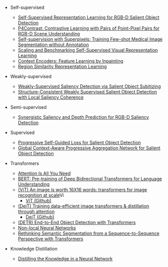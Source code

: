 - Self-supervised
  + [Self-Supervised Representation Learning for RGB-D Salient Object Detection](https://arxiv.org/pdf/2101.12482.pdf)
  + [P4Contrast: Contrastive Learning with Pairs of Point-Pixel Pairs for RGB-D Scene Understanding](https://arxiv.org/pdf/2012.13089.pdf)
  + [Self-supervision with Superpixels: Training Few-shot Medical Image Segmentation without Annotation](https://arxiv.org/pdf/2007.09886.pdf)
  + [Scaling and Benchmarking Self-Supervised Visual Representation Learning](https://arxiv.org/pdf/1905.01235.pdf)
  + [Context Encoders: Feature Learning by Inpainting](https://arxiv.org/pdf/1604.07379.pdf)
  + [Region Similarity Representation Learning](https://arxiv.org/pdf/2103.12902.pdf)


- Weakly-supervised
  + [Weakly-Supervised Saliency Detection via Salient Object Subitizing](https://arxiv.org/pdf/2101.00932.pdf)
  + [Structure-Consistent Weakly Supervised Salient Object Detection with Local Saliency Coherence](https://arxiv.org/pdf/2012.04404.pdf)

- Semi-supervised
  + [Synergistic Saliency and Depth Prediction for RGB-D Saliency Detection](https://arxiv.org/pdf/2007.01711.pdf)

- Supervised
  + [Progressive Self-Guided Loss for Salient Object Detection](https://arxiv.org/pdf/2101.02412.pdf)
  + [Global Context-Aware Progressive Aggregation Network for Salient Object Detection](https://arxiv.org/pdf/2003.00651.pdf)

- Transformers
  + [Attention Is All You Need](https://arxiv.org/pdf/1706.03762.pdf)
  + [BERT: Pre-training of Deep Bidirectional Transformers for Language Understanding](https://arxiv.org/pdf/1810.04805.pdf)
  + [(ViT) An image is worth 16X16 words: transformers for image recognition at scale](https://arxiv.org/pdf/2010.11929.pdf)Vi
    + [ViT (Github)](https://github.com/google-research/vision_transformer)
  + [(DeiT) Training data-efficient image transformers & distillation through attention](https://arxiv.org/pdf/2012.12877.pdf)
    + [DeiT (Github)](https://github.com/facebookresearch/deit)
  + [(DETR) End-to-End Object Detection with Transformers](https://arxiv.org/pdf/2005.12872.pdf)
  + [Non-local Neural Networks](https://arxiv.org/pdf/1711.07971.pdf)
  + [Rethinking Semantic Segmentation from a Sequence-to-Sequence Perspective with Transformers](https://arxiv.org/pdf/2012.15840.pdf)

- Knowledge Distillation
  + [Distilling the Knowledge in a Neural Network](https://arxiv.org/pdf/1503.02531.pdf)

